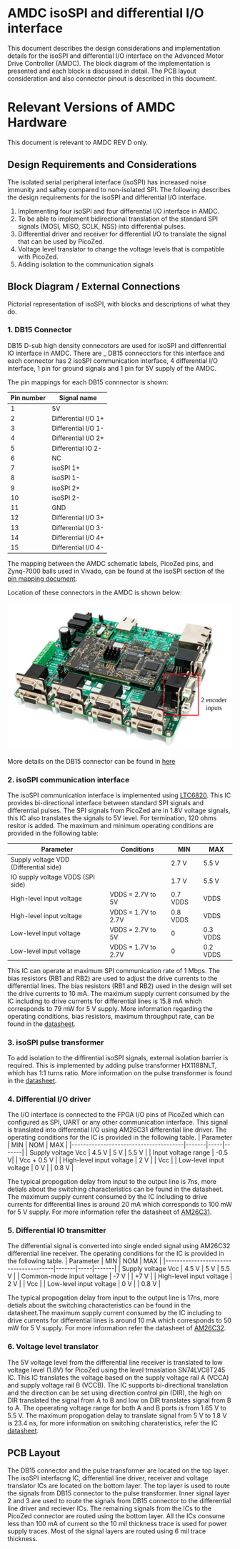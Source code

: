 # AMDC isoSPI and differential I/O interface

This document describes the design considerations and implementation details for the isoSPI and differential I/O interface on the Advanced Motor Drive Controller (AMDC). The block diagram of the implementation is presented and each block is discussed in detail. The PCB layout consideration and also connector pinout is described in this document.

# Relevant Versions of AMDC Hardware

This document is relevant to AMDC REV D only.

## Design Requirements and Considerations

The isolated serial peripheral interface (isoSPI) has increased noise immunity and saftey compared to non-isolated SPI. The following describes the design requirements for the isoSPI and differential I/O interface.
1. Implementing four isoSPI and four differential I/O interface in AMDC.
2. To be able to implement bidirectional translation of the standard SPI signals (MOSI, MISO, SCLK, NSS) into differential pulses. 
3. Differential driver and receiver for differential I/O to translate the signal that can be used by PicoZed.
4. Voltage level translator to change the voltage levels that is compatible with PicoZed.
5. Adding isolation to the communication signals

## Block Diagram / External Connections

Pictorial representation of isoSPI, with blocks and descriptions of what they do.

### 1. DB15 Connector

DB15 D-sub high density connecotors are used for isoSPI and diffenrential IO interface in AMDC. There are _ DB15 connecctors for this interface and each connector has 2 isoSPI communication interface, 4 differential I/O interface, 1 pin for ground signals and 1 pin for 5V supply of the AMDC.

The pin mappings for each DB15 connnector is shown:

| Pin number | Signal name |
|------------|--------|
| 1 | 5V |
| 2 | Differential I/O 1+ |
| 3 | Differential I/O 1- |
| 4 | Differential I/O 2+ |
| 5 | Differential IO 2- |
| 6 | NC |
| 7 | isoSPI 1+ |
| 8 | isoSPI 1- |
| 9 | isoSPI 2+ |
| 10 | isoSPI 2- |
| 11 | GND |
| 12 | Differential I/O 3+ |
| 13 | Differential I/O 3- |
| 14 | Differential I/O 4+ |
| 15 | Differential I/O 4- |

The mapping between the AMDC schematic labels, PicoZed pins, and Zynq-7000 balls used in Vivado, can be found at the isoSPI section of the [pin mapping document](RevD-PinMapping.md#encoder).

Location of these connectors in the AMDC is shown below:

<img src="images/amdc-encoder-input-highlighted.svg" />

More details on the DB15 connector can be found in [here](https://content.norcomp.net/rohspdfs/Connectors/17Y/178/513/178-H15-513R497.pdf)

### 2. isoSPI communication interface

The isoSPI communication interface is implemented using [LTC6820](https://www.analog.com/media/en/technical-documentation/data-sheets/LTC6820.pdf). This IC provides bi-directional interface between standard SPI signals and differential pulses. The SPI signals from PicoZed are in 1.8V voltage signals, this IC also translates the signals to 5V level. For termination, 120 ohms resitor is added. The maximum and minimum operating conditions are provided in the following table:

| Parameter                             |    Conditions     |   MIN   |  MAX  |
|---------------------------------------|-------------------|---------|-------|
| Supply voltage VDD (Differential side)|                   | 2.7 V   | 5.5 V |
| IO supply voltage VDDS (SPI side)     |                   | 1.7 V   | 5.5 V |
| High-level input voltage              |VDDS = 2.7V to 5V  | 0.7 VDDS| VDDS  |
| High-level input voltage              |VDDS = 1.7V to 2.7V| 0.8 VDDS| VDDS  |
| Low-level input voltage               |VDDS = 2.7V to 5V  | 0       | 0.3 VDDS  |
| Low-level input voltage               |VDDS = 1.7V to 2.7V| 0       | 0.2 VDDS  |

This IC can operate at maximum SPI communication rate of 1 Mbps. The bias resistors (RB1 and RB2) are used to adjust the drive currents to the differential lines. The bias resistors (RB1 and RB2) used in the design will set the drive currents to 10 mA. The maximum supply current consumed by the IC including to drive currents for differential lines is 15.8 mA which corresponds to 79 mW for 5 V supply. More information regarding the operating conditions, bias resistors, maximum throughput rate, can be found in the [datasheet](https://www.analog.com/media/en/technical-documentation/data-sheets/LTC6820.pdf). 

### 3. isoSPI pulse transformer

To add isolation to the diffirential isoSPI signals, external isolation barrier is required. This is implemented by adding pulse transformer HX1188NLT, which has 1:1 turns ratio. More information on the pulse transformer is found in the [datasheet](https://media.digikey.com/pdf/Data%20Sheets/Pulse%20PDFs/10_100BASE-T%20Single%20Port%20SMD%20Magnetics_Rev2008.pdf).

### 4. Differential I/O driver

The I/O interface is connected to the FPGA I/O pins of PicoZed which can configured as SPI, UART or any other communication interface. This signal is translated into differential I/O using AM26C31 differential line driver. The operating conditions for the IC is provided in the following table.
| Parameter                             | MIN   | NOM | MAX   |
|---------------------------------------|-------|-----|-------|
| Supply voltage Vcc                    | 4.5 V | 5 V | 5.5 V |
| Input voltage range                   | -0.5 V|     | Vcc + 0.5 V  |
| High-level input voltage              | 2 V   |     | Vcc   |
| Low-level input voltage               | 0 V   |     | 0.8 V |

The typical propogation delay from input to the output line is 7ns, more detials about the switching characteristics can be found in the datasheet. The maximum supply current consumed by the IC including to drive currents for differential lines is around 20 mA which corresponds to 100 mW for 5 V supply. For more information refer the datasheet of [AM26C31](http://www.ti.com/lit/ds/symlink/am26c31.pdf?HQS=TI-null-null-digikeymode-df-pf-null-wwe&ts=1590045318995).

### 5. Differential IO transmitter

The differential signal is converted into single ended signal using AM26C32 differential line receiver. The operating conditions for the IC is provided in the following table.
| Parameter                             | MIN   | NOM | MAX   |
|---------------------------------------|-------|-----|-------|
| Supply voltage Vcc                    | 4.5 V | 5 V | 5.5 V |
| Common-mode input voltage             | -7 V  |     | +7 V  |
| High-level input voltage              | 2 V   |     | Vcc   |
| Low-level input voltage               | 0 V   |     | 0.8 V |

The typical propogation delay from input to the output line is 17ns, more detials about the switching characteristics can be found in the datasheet.The maximum supply current consumed by the IC including to drive currents for differential lines is around 10 mA which corresponds to 50 mW for 5 V supply. For more information refer the datasheet of [AM26C32](http://www.ti.com/lit/ds/symlink/am26c32.pdf?HQS=TI-null-null-digikeymode-df-pf-null-wwe&ts=1590045351338).

### 6. Voltage level translator

The 5V voltage level from the differential line receiver is translated to low voltage level (1.8V) for PicoZed using the level trnaslation SN74LVC8T245 IC. This IC translates the voltage based on the supply voltage rail A (VCCA) and supply voltage rail B (VCCB). The IC supports bi-directional translation and the direction can be set using direction control pin (DIR), the high on DIR translated the signal from A to B and low on DIR translates signal from B to A. The opeerating voltage range for both A and B ports is from 1.65 V to 5.5 V. The maximum propogation delay to translate signal from 5 V to 1.8 V is 23.4 ns, for more information on switching charateristics, refer the IC [datasheet](http://www.ti.com/lit/ds/symlink/sn74lvc8t245.pdf?HQS=TI-null-null-digikeymode-df-pf-null-wwe&ts=1590052474879).    

## PCB Layout

The DB15 connector and the pulse transformer are located on the top layer. The isoSPI interfacng IC, differential line driver, receiver and voltage translator ICs are located on the bottom layer. The top layer is used to route the signals from DB15 connector to the pulse transformer. Inner signal layer 2 and 3 are used to route the signals from DB15 connector to the differential line driver and reciever ICs. The remaining signals from the ICs to the PicoZed connector are routed using the bottom layer. All the ICs consume less than 100 mA of current so the 10 mil thickness trace is used for power supply traces. Most of the signal layers are routed using 6 mil trace thickness.


